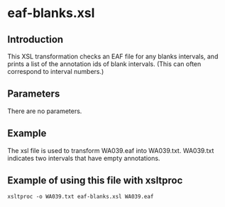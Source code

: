 # eaf-blanks.xsl

## Introduction
This XSL transformation checks an EAF file for any blanks intervals, and prints a list of the annotation ids of blank intervals. (This can often correspond to interval numbers.)

## Parameters
There are no parameters.

## Example
The xsl file is used to transform WA039.eaf into WA039.txt. WA039.txt indicates two intervals that have empty annotations.

## Example of using this file with xsltproc
```
xsltproc -o WA039.txt eaf-blanks.xsl WA039.eaf
```